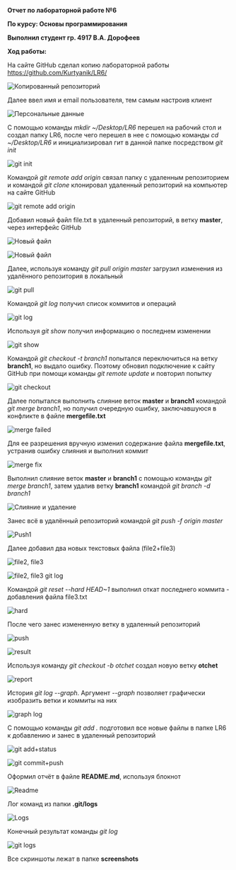 **Отчет по лабораторной работе №6** 

**По курсу: Основы программирования**

**Выполнил студент гр. 4917 В.А. Дорофеев**


**Ход работы:**

На сайте GitHub сделал копию лабораторной работы https://github.com/Kurtyanik/LR6/

![Копированный репозиторий](screenshots/screen1.png)

Далее ввел имя и email пользователя, тем самым настроив клиент

![Персональные данные](screenshots/screen2.png)

С помощью команды _mkdir ~/Desktop/LR6_ перешел на рабочий стол и создал папку LR6, после чего перешел в нее с помощью команды _cd ~/Desktop/LR6_ и инициализировал гит в данной папке посредством _git init_

![git init](screenshots/screen3.png)

Командой _git remote add origin_ связал папку с удаленным репозиторием и командой _git clone_ клонировал удаленный репозиторий на компьютер на сайте GitHub

![git remote add origin](screenshots/screen4.png)

Добавил новый файл file.txt в удаленный репозиторий, в ветку **master**, через интерфейс GitHub

![Новый файл](screenshots/screen5.png)

![Новый файл](screenshots/screen6.png)


Далее, используя команду _git pull origin master_ загрузил изменения из удалённого репозитория в локальный

![git pull](screenshots/screen7.png)


Командой _git log_ получил список коммитов и операций

![git log](screenshots/screen8.png)

Используя _git show_ получил  информацию о последнем изменении

![git show](screenshots/screen9.png)

Командой _git checkout -t branch1_ попытался переключиться на ветку **branch1**, но выдало ошибку. Поэтому обновил подключение к сайту GitHub при помощи команды _git remote update_ и повторил попытку

![git checkout](screenshots/screen10.png)


Далее попытался выполнить слияние веток **master** и **branch1** командой _git merge branch1_, но получил очередную ошибку, заключавшуюся в конфликте в файле **mergefile.txt**

![merge failed](screenshots/screen11.png)

Для ее разрешения вручную изменил содержание файла **mergefile.txt**, устранив ошибку слияния и выполнил коммит

![merge fix](screenshots/screen12.png)

Выполнил слияние веток **master** и **branch1**  с помощью команды _git merge branch1_, затем удалив ветку **branch1** командой _git branch -d branch1_

![Слияние и удаление](screenshots/screen13.png)

Занес всё в удалённый репозиторий командой _git push -f origin master_ 

![Push1](screenshots/screen14.png)

Далее добавил два новых текстовых файла (file2+file3)

![file2, file3](screenshots/screen15.png)

![file2, file3 git log](screenshots/screen16.png)

Командой _git reset --hard HEAD~1_ выполнил откат последнего коммита - добавления файла file3.txt

![hard](screenshots/screen17.png)

После чего занес измененную ветку в удаленный репозиторий

![push](screenshots/screen18.png)

![result](screenshots/screen19.png)

Используя команду _git checkout -b otchet_ создал новую ветку **otchet**

![report](screenshots/screen20.png)

История _git log --graph_. Аргумент _--graph_ позволяет графически изобразить ветки и коммиты на них

![graph log](screenshots/screen21.png)

С помощью команды _git add ._ подготовил все новые файлы в папке LR6 к добавлению и занес в удаленный репозиторий

![git add+status](screenshots/screen22.png)

![git commit+push](screenshots/screen23.png)

Оформил отчёт в файле **README.md**, используя блокнот

![Readme](screenshots/screen24.png)

Лог команд из папки **.git/logs**

![Logs](screenshots/screenshot25.png)

Конечный результат команды _git log_

![git logs](screenshots/screenshot26.png)

Все скриншоты лежат в папке **screenshots**